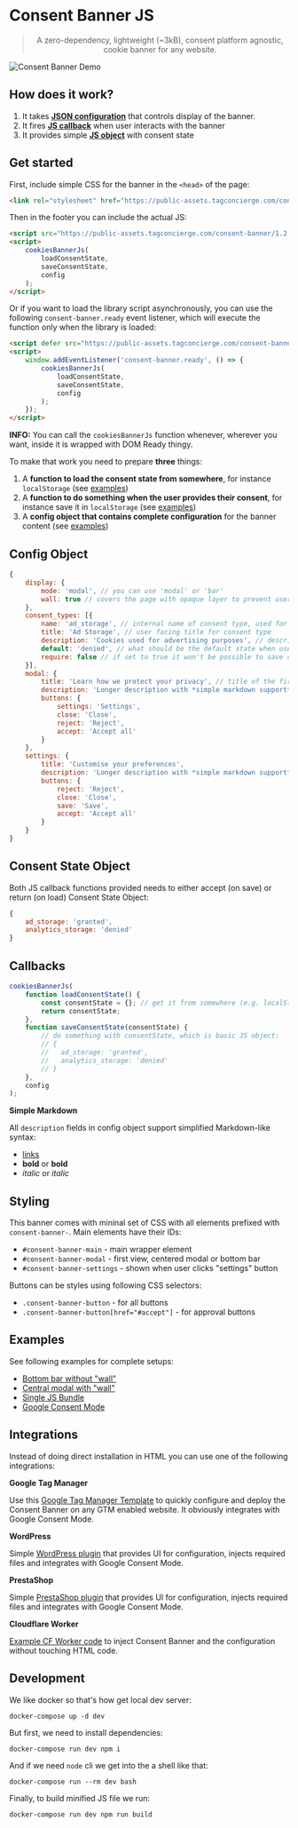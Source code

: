 # Consent Banner JS

> <p align="center">A zero-dependency, lightweight (~3kB), consent platform agnostic, cookie banner for any website.</p>

![Consent Banner Demo](assets/consent-banner-js-demo.gif "Consent Banner Demo")

## How does it work?

1. It takes **[JSON configuration](#user-content-config-object)** that controls display of the banner.
2. It fires **[JS callback](#user-content-callbacks)** when user interacts with the banner
3. It provides simple **[JS object](#user-content-consent-state-object)** with consent state


## Get started

First, include simple CSS for the banner in the `<head>` of the page:
```html
<link rel="stylesheet" href="https://public-assets.tagconcierge.com/consent-banner/1.2.3/styles/light.css" />
```

Then in the footer you can include the actual JS:

```html
<script src="https://public-assets.tagconcierge.com/consent-banner/1.2.3/cb.min.js" integrity="sha384-zXUdInIfEJI2FEImKEFc2cmja+Jn7TViSXzqt6OhABX0jMgz6Mctrc864uJaN5PX" crossorigin="anonymous"></script>
<script>
    cookiesBannerJs(
        loadConsentState,
        saveConsentState,
        config
    );
</script>
```

Or if you want to load the library script asynchronously, you can use the following `consent-banner.ready` event listener, which will execute the function only when the library is loaded:
```html
<script defer src="https://public-assets.tagconcierge.com/consent-banner/1.2.3/cb.min.js" integrity="sha384-zXUdInIfEJI2FEImKEFc2cmja+Jn7TViSXzqt6OhABX0jMgz6Mctrc864uJaN5PX" crossorigin="anonymous"></script>
<script>
    window.addEventListener('consent-banner.ready', () => {
        cookiesBannerJs(
            loadConsentState,
            saveConsentState,
            config
        );
    });
</script>
```

**INFO:** You can call the `cookiesBannerJs` function whenever, wherever you want, inside it is wrapped with DOM Ready thingy.

To make that work you need to prepare **three** things:

1. A **function to load the consent state from somewhere**, for instance `localStorage` (see [examples](#examples))
2. A **function to do something when the user provides their consent**, for instance save it in `localStorage` (see [examples](#examples))
3. A **config object that contains complete configuration** for the banner content (see [examples](#examples))


## Config Object

```js
{
    display: {
        mode: 'modal', // you can use 'modal' or 'bar'
        wall: true // covers the page with opaque layer to prevent user interactions
    },
    consent_types: [{
        name: 'ad_storage', // internal name of consent type, used for final JS object
        title: 'Ad Storage', // user facing title for consent type
        description: 'Cookies used for advertising purposes', // description visible in the settings view
        default: 'denied', // what should be the default state when user decides to customize the settings
        require: false // if set to true it won't be possible to save consent without this granted
    }],
    modal: {
        title: 'Learn how we protect your privacy', // title of the first view
        description: 'Longer description with *simple markdown support*.',
        buttons: {
            settings: 'Settings',
            close: 'Close',
            reject: 'Reject',
            accept: 'Accept all'
        }
    },
    settings: {
        title: 'Customise your preferences',
        description: 'Longer description with *simple markdown support*.',
        buttons: {
            reject: 'Reject',
            close: 'Close',
            save: 'Save',
            accept: 'Accept all'
        }
    }
}
```

## Consent State Object

Both JS callback functions provided needs to either accept (on save) or return (on load) Consent State Object:

```js
{
    ad_storage: 'granted',
    analytics_storage: 'denied'
}
```


## Callbacks

```js
cookiesBannerJs(
    function loadConsentState() {
        const consentState = {}; // get it from somewhere (e.g. localStorage);
        return consentState;
    },
    function saveConsentState(consentState) {
        // do something with consentState, which is basic JS object:
        // {
        //   ad_storage: 'granted',
        //   analytics_storage: 'denied'
        // }
    },
    config
);
```

**Simple Markdown**

All `description` fields in config object support simplified Markdown-like syntax:

- [links](https://link)
- **bold** or __bold__
- *italic* or _italic_


## Styling

This banner comes with mininal set of CSS with all elements prefixed with `consent-banner-`.
Main elements have their IDs:

- `#consent-banner-main` - main wrapper element
- `#consent-banner-modal` - first view, centered modal or bottom bar
- `#consent-banner-settings` - shown when user clicks "settings" button

Buttons can be styles using following CSS selectors:

- `.consent-banner-button` - for all buttons
- `.consent-banner-button[href="#accept"]` - for approval buttons

## Examples

See following examples for complete setups:

- [Bottom bar without "wall"](https://tagconcierge.github.io/consent-banner-js/www/bar.html)
- [Central modal with "wall"](https://tagconcierge.github.io/consent-banner-js/www/modal.html)
- [Single JS Bundle](https://tagconcierge.github.io/consent-banner-js/www/bundle.html)
- [Google Consent Mode](https://tagconcierge.github.io/consent-banner-js/www/gtm.html)


## Integrations

Instead of doing direct installation in HTML you can use one of the following integrations:

**Google Tag Manager**

Use this [Google Tag Manager Template](https://github.com/tagconcierge/tagconcierge-gtm-cookies-template) to quickly configure and deploy the Consent Banner on any GTM enabled website. It obviously integrates with Google Consent Mode.

**WordPress**

Simple [WordPress plugin](https://wordpress.org/plugins/gtm-consent-mode-banner/) that provides UI for configuration, injects required files and integrates with Google Consent Mode.

**PrestaShop**

Simple [PrestaShop plugin](https://www.prestashop.com/forums/topic/1085918-free-module-google-tag-manager-consent-mode-banner-free-consentcookies-banner-compatible-with-gtm-consent-mode-dedicated-for-prestashop/) that provides UI for configuration, injects required files and integrates with Google Consent Mode.

**Cloudflare Worker**

[Example CF Worker code](./www/cf-worker-bundle.js) to inject Consent Banner and the configuration without touching HTML code.


## Development

We like docker so that's how get local dev server:

`docker-compose up -d dev`

But first, we need to install dependencies:

`docker-compose run dev npm i`

And if we need `node` cli we get into the a shell like that:

`docker-compose run --rm dev bash`

Finally, to build minified JS file we run:

`docker-compose run dev npm run build`
